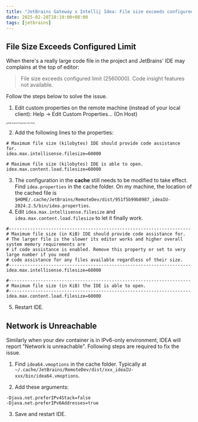 ```yaml
---
title: "JetBrains Gateway x Intellij Idea: File size exceeds configured limit"
date: 2025-02-20T18:19:00+08:00
tags: [jetbrains]
---
```


## File Size Exceeds Configured Limit
When there's a really large code file in the project and JetBrains' IDE may complains at the top of editor:

>File size exceeds configured limit (2560000). Code insight features not available.

Follow the steps below to solve the issue.

1. Edit custom properties on the remote machine (instead of your local client):
   Help -> Edit Custom Properties... (On Host)

<img src="https://s2.loli.net/2025/02/20/PEWGqdoSt97nTxB.png" alt="Edit Custom Properties (On Host)" style="zoom: 33%;" />

2. Add the following lines to the properties:

```properties
# Maximum file size (kilobytes) IDE should provide code assistance for.
idea.max.intellisense.filesize=60000

# Maximum file size (kilobytes) IDE is able to open.
idea.max.content.load.filesize=60000
```

3. The configuration in the **cache** still needs to be modified to take effect.
   Find `idea.properties` in the cache folder. On my machine, the location of the cached file is `$HOME/.cache/JetBrains/RemoteDev/dist/951f5b99b8987_ideaIU-2024.2.5/bin/idea.properties`.
4. Edit `idea.max.intellisense.filesize` and `idea.max.content.load.filesize` to let it finally work.

```properties
#---------------------------------------------------------------------
# Maximum file size (in KiB) IDE should provide code assistance for.
# The larger file is the slower its editor works and higher overall system memory requirements are
# if code assistance is enabled. Remove this property or set to very large number if you need
# code assistance for any files available regardless of their size.
#---------------------------------------------------------------------
idea.max.intellisense.filesize=60000

#---------------------------------------------------------------------
# Maximum file size (in KiB) the IDE is able to open.
#---------------------------------------------------------------------
idea.max.content.load.filesize=60000
```

5. Restart IDE.

## Network is Unreachable

Similarly when your dev container is in IPv6-only environment, IDEA will report "Network is unreachable". Following steps are required to fix the issue.

1. Find `idea64.vmoptions` in the cache folder. Typically at `~/.cache/JetBrains/RemoteDev/dist/xxx_ideaIU-xxx/bin/idea64.vmoptions`.

2. Add these arguments:

```properties
-Djava.net.preferIPv4Stack=false
-Djava.net.preferIPv6Addresses=true
```

3. Save and restart IDE.
